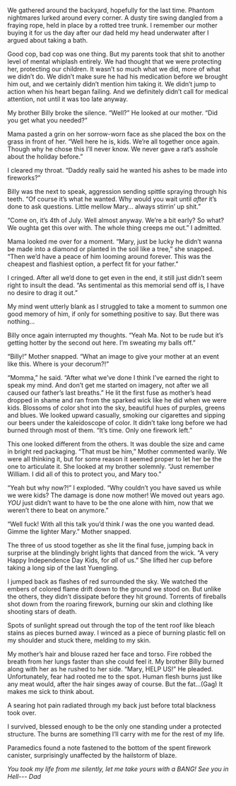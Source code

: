  

We gathered around the backyard, hopefully for the last time. Phantom nightmares lurked around every corner. A dusty tire swing dangled from a fraying rope, held in place by a rotted tree trunk. I remember our mother buying it for us the day after our dad held my head underwater after I argued about taking a bath.

Good cop, bad cop was one thing. But my parents took that shit to another level of mental whiplash entirely. We had thought that we were protecting her, protecting our children. It wasn’t so much what we did, more of what we didn’t do. We didn’t make sure he had his medication before we brought him out, and we certainly didn’t mention him taking it. We didn’t jump to action when his heart began failing. And we definitely didn’t call for medical attention, not until it was too late anyway. 

My brother Billy broke the silence. “Well?” He looked at our mother. “Did you get what you needed?”

Mama pasted a grin on her sorrow-worn face as she placed the box on the grass in front of her. “Well here he is, kids. We’re all together once again. Though why he chose this I’ll never know. We never gave a rat’s asshole about the holiday before.” 

I cleared my throat. “Daddy really said he wanted his ashes to be made into fireworks?” 

Billy was the next to speak, aggression sending spittle spraying through his teeth. “Of course it’s what he wanted. Why would you wait until *after* it’s done to ask questions. Little mellow Mary… always stirrin’ up shit.”

“Come on, it’s 4th of July. Well almost anyway. We’re a bit early? So what? We oughta get this over with. The whole thing creeps me out.” I admitted.

Mama looked me over for a moment. “Mary, just be lucky he didn’t wanna be made into a diamond or planted in the soil like a tree,” she snapped. “Then we’d have a peace of him looming around forever. This was the cheapest and flashiest option, a perfect fit for your father.”

I cringed. After all we’d done to get even in the end, it still just didn’t seem right to insult the dead.  “As sentimental as this memorial send off is, I have no desire to drag it out.” 

My mind went utterly blank as I struggled to take a moment to summon one good memory of him, if only for something positive to say. But there was nothing… 

Billy once again interrupted my thoughts. “Yeah Ma. Not to be rude but it’s getting hotter by the second out here. I’m sweating my balls off.” 

“Billy!” Mother snapped. “What an image to give your mother at an event like this. Where is your decorum?!”

“Momma,” he said. “After what we’ve done I think I’ve earned the right to speak my mind. And don’t get me started on imagery, not after we all caused our father’s last breaths.” He lit the first fuse as mother’s head dropped in shame and ran from the sparked wick like he did when we were kids. Blossoms of color shot into the sky, beautiful hues of purples, greens and blues. We looked upward casually, smoking our cigarettes and sipping our beers under the kaleidoscope of color. It didn’t take long before we had burned through most of them. “It’s time. Only one firework left.” 

This one looked different from the others. It was double the size and came in bright red packaging.  “That must be him,” Mother commented warily. We were all thinking it, but for some reason it seemed proper to let her be the one to articulate it. She looked at my brother solemnly. “Just remember William. I did all of this to protect you, and Mary too.” 

“Yeah but why now?!” I exploded. “Why couldn’t you have saved us while we were kids? The damage is done now mother! We moved out years ago. *YOU* just didn’t want to have to be the one alone with him, now that we weren’t there to beat on anymore.” 

“Well fuck! With all this talk you’d think *I* was the one you wanted dead. Gimme the lighter Mary.” Mother snapped. 

The three of us stood together as she lit the final fuse, jumping back in surprise at the blindingly bright lights that danced from the wick. “A very Happy Independence Day Kids, for *all* of us.” She lifted her cup before taking a long sip of the last Yuengling.

I jumped back as flashes of red surrounded the sky. We watched the embers of colored flame drift down to the ground we stood on. But unlike the others, they didn’t dissipate before they hit ground. Torrents of fireballs shot down from the roaring firework, burning our skin and clothing like shooting stars of death.

Spots of sunlight spread out through the top of the tent roof like bleach stains as pieces burned away. I winced as a piece of burning plastic fell on my shoulder and stuck there, melding to my skin. 

My mother’s hair and blouse razed her face and torso. Fire robbed the breath from her lungs faster than she could feel it. My brother Billy burned along with her as he rushed to her side.  “Mary, HELP US!” He pleaded. Unfortunately, fear had rooted me to the spot. Human flesh burns just like any meat would, after the hair singes away of course. But the fat…(Gag)  It makes me sick to think about. 

A searing hot pain radiated through my back just before total blackness took over. 

I survived, blessed enough to be the only one standing under a protected structure. The burns are something I’ll carry with me for the rest of my life. 

Paramedics found a note fastened to the bottom of the spent firework canister, surprisingly unaffected by the hailstorm of blaze.

*You took my life from me silently, let me take yours with a BANG! See you in Hell--- Dad*